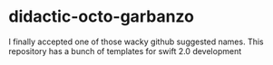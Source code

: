 # didactic-octo-garbanzo
I finally accepted one of those wacky github suggested names. This repository has a bunch of templates for swift 2.0 development
